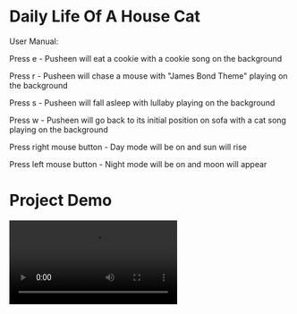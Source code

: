 # Daily Life Of A House Cat

User Manual:


Press e - Pusheen will eat a cookie with a cookie song on the background

Press r - Pusheen will chase a mouse with "James Bond Theme" playing on the background

Press s - Pusheen will fall asleep with lullaby playing on the background

Press w - Pusheen will go back to its initial position on sofa with a cat song playing on the background

Press right mouse button - Day mode will be on and sun will rise 

Press left mouse button - Night mode will be on and moon will appear

# Project Demo

![demo](https://github.com/SanzidaMojibLuna/DailyLifeOfAHouseCat/blob/master/life_of_a_house_cat.mp4?raw=true)

